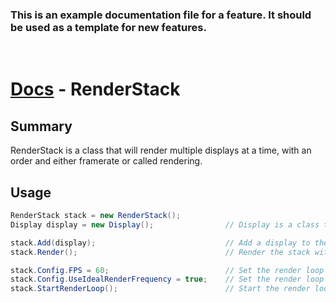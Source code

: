 ### This is an example documentation file for a feature. It should be used as a template for new features.

<br>

# [Docs](/docs/README.md) - RenderStack

## Summary

RenderStack is a class that will render multiple displays at a time, with an order and either framerate or called rendering.

## Usage

```cs
RenderStack stack = new RenderStack();
Display display = new Display();                // Display is a class that will layout elements to render, but does not render them itself

stack.Add(display);                             // Add a display to the stack
stack.Render();                                 // Render the stack with a called render

stack.Config.FPS = 60;                          // Set the render loop framerate
stack.Config.UseIdealRenderFrequency = true;    // Set the render loop to use the ideal render frequency
stack.StartRenderLoop();                        // Start the render loop
```
